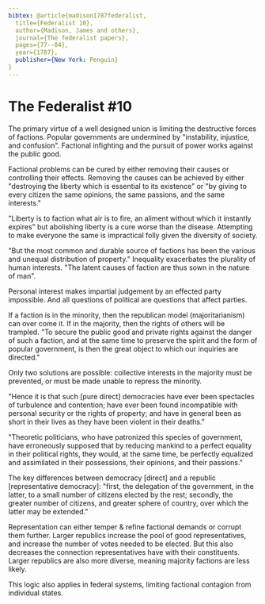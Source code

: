 ```yaml
---
bibtex: @article{madison1787federalist,
  title={Federalist 10},
  author={Madison, James and others},
  journal={The federalist papers},
  pages={77--84},
  year={1787},
  publisher={New York: Penguin}
}
---
```


# The Federalist #10

The primary virtue of a well designed union is limiting the destructive forces of factions.  Popular governments are undermined by "instability, injustice, and confusion".  Factional infighting and the pursuit of power works against the public good.

Factional problems can be cured by either removing their causes or controlling their effects.  Removing the causes can be achieved by either "destroying the liberty which is essential to its existence" or "by giving to every citizen the same opinions, the same passions, and the same interests."

"Liberty is to faction what air is to fire, an aliment without which it instantly expires" but abolishing liberty is a cure worse than the disease.  Attempting to make everyone the same is impractical folly given the diversity of society. 

"But the most common and durable source of factions has been the various and unequal distribution of property."  Inequality exacerbates the plurality of human interests.  "The latent causes of faction are thus sown in the nature of man".

Personal interest makes impartial judgement by an effected party impossible.  And all questions of political are questions that affect parties.

If a faction is in the minority, then the republican model (majoritarianism) can over come it. If in the majority, then the rights of others will be trampled.  "To secure the public good and private rights against the danger of such a faction, and at the same time to preserve the spirit and the form of popular government, is then the great object to which our inquiries are directed."

Only two solutions are possible: collective interests in the majority must be prevented, or must be made unable to repress the minority.

"Hence it is that such [pure direct] democracies have ever been spectacles of turbulence and contention; have ever been found incompatible with personal security or the rights of property; and have in general been as short in their lives as they have been violent in their deaths."

"Theoretic politicians, who have patronized this species of government, have erroneously supposed that by reducing mankind to a perfect equality in their political rights, they would, at the same time, be perfectly equalized and assimilated in their possessions, their opinions, and their passions."

The key differences between democracy [direct] and a republic [representative democracy]: "first, the delegation of the government, in the latter, to a small number of citizens elected by the rest; secondly, the greater number of citizens, and greater sphere of country, over which the latter may be extended."

Representation can either temper & refine factional demands or corrupt them further.  Larger republics increase the pool of good representatives, and increase the number of votes needed to be elected.  But this also decreases the connection representatives have with their constituents.  Larger republics are also more diverse, meaning majority factions are less likely.

This logic also applies in federal systems, limiting factional contagion from individual states.